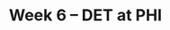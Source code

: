 ---
layout: game
title: Week 6 – DET at PHI
season: 2012
game_id: 2012_06_DET_PHI
away_team: DET
home_team: PHI
---